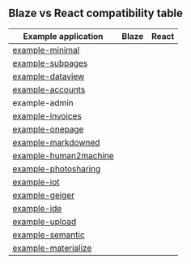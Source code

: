 ## Blaze vs React compatibility table

Example application | Blaze | React
--------------------|-------|-------
<a href="http://example-minimal.meteorfarm.com" target="_blank">example-minimal</a> |<span class="glyphicon glyphicon-ok text-success"></span> |<span class="glyphicon glyphicon-ok text-success"></span>
<a href="http://example-subpages.meteorfarm.com" target="_blank">example-subpages</a> |<span class="glyphicon glyphicon-ok text-success"></span> |<span class="glyphicon glyphicon-ok text-success"></span>
<a href="http://example-dataview.meteorfarm.com" target="_blank">example-dataview</a> |<span class="glyphicon glyphicon-ok text-success"></span> | 
<a href="http://example-accounts.meteorfarm.com" target="_blank">example-accounts</a> |<span class="glyphicon glyphicon-ok text-success"></span> | 
example-admin |<span class="glyphicon glyphicon-ok text-success"></span> | 
<a href="http://example-invoices.meteorfarm.com" target="_blank">example-invoices</a> |<span class="glyphicon glyphicon-ok text-success"></span> | 
<a href="http://example-onepage.meteorfarm.com" target="_blank">example-onepage</a> |<span class="glyphicon glyphicon-ok text-success"></span> | 
<a href="http://example-markdowned.meteorfarm.com" target="_blank">example-markdowned</a> |<span class="glyphicon glyphicon-ok text-success"></span> | 
<a href="http://example-human2machine.meteorfarm.com" target="_blank">example-human2machine</a> |<span class="glyphicon glyphicon-ok text-success"></span> | 
<a href="http://example-photosharing.meteorfarm.com" target="_blank">example-photosharing</a> |<span class="glyphicon glyphicon-ok text-success"></span> | 
<a href="http://example-iot.meteorfarm.com" target="_blank">example-iot</a> |<span class="glyphicon glyphicon-ok text-success"></span> | 
<a href="http://example-geiger.meteorfarm.com" target="_blank">example-geiger</a> |<span class="glyphicon glyphicon-ok text-success"></span> | 
<a href="http://example-ide.meteorfarm.com" target="_blank">example-ide</a> |<span class="glyphicon glyphicon-ok text-success"></span> | 
<a href="http://example-upload.meteorfarm.com" target="_blank">example-upload</a> |<span class="glyphicon glyphicon-ok text-success"></span> | 
<a href="http://example-semantic.meteorfarm.com" target="_blank">example-semantic</a> |<span class="glyphicon glyphicon-ok text-success"></span> | 
<a href="http://example-materialize.meteorfarm.com" target="_blank">example-materialize</a> |<span class="glyphicon glyphicon-ok text-success"></span> | 
